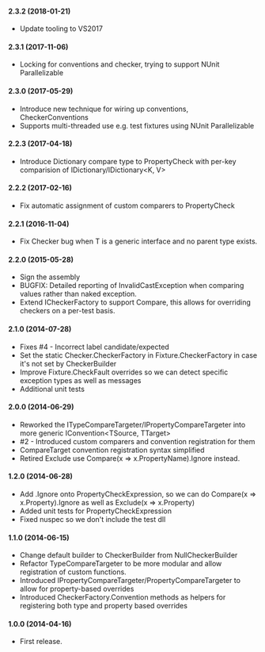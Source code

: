 #### 2.3.2 (2018-01-21)
* Update tooling to VS2017

#### 2.3.1 (2017-11-06)
* Locking for conventions and checker, trying to support NUnit Parallelizable

#### 2.3.0 (2017-05-29)
* Introduce new technique for wiring up conventions, CheckerConventions 
* Supports multi-threaded use e.g. test fixtures using NUnit Parallelizable

#### 2.2.3 (2017-04-18)
* Introduce Dictionary compare type to PropertyCheck with per-key comparision of IDictionary/IDictionary<K, V>

#### 2.2.2 (2017-02-16)
* Fix automatic assignment of custom comparers to PropertyCheck

#### 2.2.1 (2016-11-04)
* Fix Checker<T> bug when T is a generic interface and no parent type exists.

#### 2.2.0 (2015-05-28)
* Sign the assembly
* BUGFIX: Detailed reporting of InvalidCastException when comparing values rather than naked exception.
* Extend ICheckerFactory to support Compare<T>, this allows for overriding checkers on a per-test basis.

#### 2.1.0 (2014-07-28)
* Fixes #4 - Incorrect label candidate/expected 
* Set the static Checker.CheckerFactory in Fixture.CheckerFactory in case it's not set by CheckerBuilder 
* Improve Fixture.CheckFault overrides so we can detect specific exception types as well as messages 
* Additional unit tests

#### 2.0.0 (2014-06-29)
* Reworked the ITypeCompareTargeter/IPropertyCompareTargeter into more generic IConvention<TSource, TTarget>
* #2 - Introduced custom comparers and convention registration for them
* CompareTarget convention registration syntax simplified
* Retired Exclude use Compare(x => x.PropertyName).Ignore instead.

#### 1.2.0 (2014-06-28)
* Add .Ignore onto PropertyCheckExpression, so we can do Compare(x => x.Property).Ignore as well as Exclude(x => x.Property)
* Added unit tests for PropertyCheckExpression
* Fixed nuspec so we don't include the test dll

#### 1.1.0 (2014-06-15)
* Change default builder to CheckerBuilder from NullCheckerBuilder
* Refactor TypeCompareTargeter to be more modular and allow registration of custom functions.
* Introduced IPropertyCompareTargeter/PropertyCompareTargeter to allow for property-based overrides
* Introduced CheckerFactory.Convention methods as helpers for registering both type and property based overrides

#### 1.0.0 (2014-04-16)
* First release.